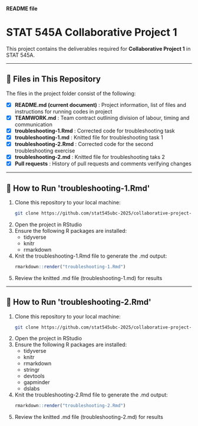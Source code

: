 **README file**

# STAT 545A Collaborative Project 1

This project contains the deliverables required for **Collaborative Project 1** in STAT 545A.

---

## 📂 Files in This Repository

The files in the project folder consist of the following:

- [x] **README.md (current document)** : Project information, list of files and instructions for running codes in project
- [x] **TEAMWORK.md** : Team contract outlining division of labour, timing and communication
- [x] **troubleshooting-1.Rmd** : Corrected code for troubleshooting task
- [x] **troubleshooting-1.md** : Knitted file for troubleshooting task 1 
- [x] **troubleshooting-2.Rmd** : Corrected code for the second troubleshooting exercise
- [x] **troubleshooting-2.md** : Knitted file for troubleshooting taks 2
- [x] **Pull requests** : History of pull requests and comments verifying changes

---

## 🏃 How to Run 'troubleshooting-1.Rmd'

1. Clone this repository to your local machine:
   ```bash
   git clone https://github.com/stat545ubc-2025/collaborative-project-group-13
2. Open the project in RStudio
3. Ensure the following R packages are installed:
   * tidyverse
   * knitr
   * rmarkdown
4. Knit the troubleshooting-1.Rmd file to generate the .md output:
   ```r
   rmarkdown::render("troubleshooting-1.Rmd")
   ```
5. Review the knitted .md file (troubleshooting-1.md) for results

---

## 🏃 How to Run 'troubleshooting-2.Rmd'

1. Clone this repository to your local machine:
   ```bash
   git clone https://github.com/stat545ubc-2025/collaborative-project-group-13
2. Open the project in RStudio
3. Ensure the following R packages are installed:
   * tidyverse
   * knitr
   * rmarkdown
   * stringr
   * devtools
   * gapminder
   * dslabs
4. Knit the troubleshooting-2.Rmd file to generate the .md output:
   ```r
   rmarkdown::render("troubleshooting-2.Rmd")
   ```
5. Review the knitted .md file (troubleshooting-2.md) for results

